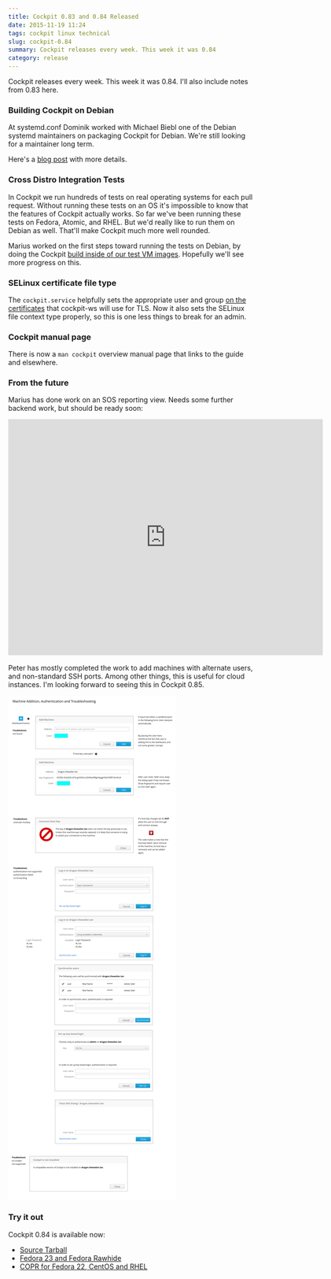 ```yaml
---
title: Cockpit 0.83 and 0.84 Released
date: 2015-11-19 11:24
tags: cockpit linux technical
slug: cockpit-0.84
summary: Cockpit releases every week. This week it was 0.84
category: release
---
```


Cockpit releases every week. This week it was 0.84. I'll also include notes from 0.83 here.

### Building Cockpit on Debian

At systemd.conf Dominik worked with Michael Biebl one of the Debian systemd maintainers on packaging Cockpit for Debian. We're still looking for a maintainer long term.

Here's a [blog post](http://dominik.perpeet.eu/cockpit-on-debian-8-2) with more details.


### Cross Distro Integration Tests

In Cockpit we run hundreds of tests on real operating systems for each pull request. Without running these tests on an OS it's impossible to know that the features of Cockpit actually works. So far we've been running these tests on Fedora, Atomic, and RHEL. But we'd really like to run them on Debian as well. That'll make Cockpit much more well rounded.

Marius worked on the first steps toward running the tests on Debian, by doing the Cockpit [build inside of our test VM images](https://github.com/cockpit-project/cockpit/pull/3138). Hopefully we'll see more progress on this.


### SELinux certificate file type

The ```cockpit.service``` helpfully sets the appropriate user and group [on the certificates](http://cockpit-project.org/guide/latest/https.html) that cockpit-ws will use for TLS. Now it also sets the SELinux file context type properly, so this is one less things to break for an admin.


### Cockpit manual page

There is now a ```man cockpit``` overview manual page that links to the guide and elsewhere.


### From the future

Marius has done work on an SOS reporting view. Needs some further backend work, but should be ready soon:

<iframe width="640" height="480" src="https://www.youtube.com/embed/-6rfWUoOQbs?rel=0" frameborder="0" allowfullscreen></iframe>

Peter has mostly completed the work to add machines with alternate users, and non-standard SSH ports. Among other things, this is useful for cloud instances. I'm looking forward to seeing this in Cockpit 0.85.


[![Machine Dialogs Wireframes](/images/machine-dialogs.png)](https://raw.githubusercontent.com/cockpit-project/cockpit-design/master/add-system/machine-dialogs.png)


### Try it out

Cockpit 0.84 is available now:

 * [Source Tarball](https://github.com/cockpit-project/cockpit/releases/tag/0.84)
 * [Fedora 23 and Fedora Rawhide](https://bodhi.fedoraproject.org/updates/FEDORA-2015-96b41c5190)
 * [COPR for Fedora 22, CentOS and RHEL](https://copr.fedoraproject.org/coprs/g/cockpit/cockpit-preview/)

